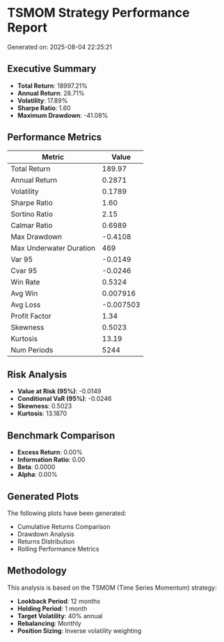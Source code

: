 # TSMOM Strategy Performance Report

Generated on: 2025-08-04 22:25:21

## Executive Summary

- **Total Return**: 18997.21%
- **Annual Return**: 28.71%
- **Volatility**: 17.89%
- **Sharpe Ratio**: 1.60
- **Maximum Drawdown**: -41.08%

## Performance Metrics

| Metric | Value |
|--------|-------|
| Total Return | 189.97 |
| Annual Return | 0.2871 |
| Volatility | 0.1789 |
| Sharpe Ratio | 1.60 |
| Sortino Ratio | 2.15 |
| Calmar Ratio | 0.6989 |
| Max Drawdown | -0.4108 |
| Max Underwater Duration | 469 |
| Var 95 | -0.0149 |
| Cvar 95 | -0.0246 |
| Win Rate | 0.5324 |
| Avg Win | 0.007916 |
| Avg Loss | -0.007503 |
| Profit Factor | 1.34 |
| Skewness | 0.5023 |
| Kurtosis | 13.19 |
| Num Periods | 5244 |

## Risk Analysis

- **Value at Risk (95%)**: -0.0149
- **Conditional VaR (95%)**: -0.0246
- **Skewness**: 0.5023
- **Kurtosis**: 13.1870

## Benchmark Comparison

- **Excess Return**: 0.00%
- **Information Ratio**: 0.00
- **Beta**: 0.0000
- **Alpha**: 0.00%

## Generated Plots

The following plots have been generated:
- Cumulative Returns Comparison
- Drawdown Analysis
- Returns Distribution
- Rolling Performance Metrics

## Methodology

This analysis is based on the TSMOM (Time Series Momentum) strategy:
- **Lookback Period**: 12 months
- **Holding Period**: 1 month
- **Target Volatility**: 40% annual
- **Rebalancing**: Monthly
- **Position Sizing**: Inverse volatility weighting

